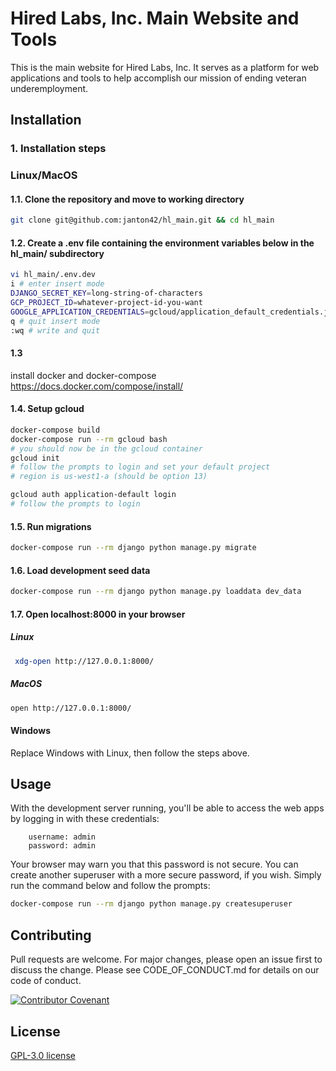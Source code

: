 # Hired Labs, Inc. Main Website and Tools

This is the main website for Hired Labs, Inc. It serves as a platform for web applications and tools to help accomplish
our mission of ending veteran underemployment.

## Installation

### 1. Installation steps

### Linux/MacOS
#### 1.1. Clone the repository and move to working directory
```bash
git clone git@github.com:janton42/hl_main.git && cd hl_main
```

#### 1.2. Create a .env file containing the environment variables below in the hl_main/ subdirectory

```bash
vi hl_main/.env.dev
i # enter insert mode
DJANGO_SECRET_KEY=long-string-of-characters
GCP_PROJECT_ID=whatever-project-id-you-want
GOOGLE_APPLICATION_CREDENTIALS=gcloud/application_default_credentials.json
q # quit insert mode
:wq # write and quit
```
#### 1.3
install docker and docker-compose
https://docs.docker.com/compose/install/


#### 1.4. Setup gcloud
```bash
docker-compose build
docker-compose run --rm gcloud bash
# you should now be in the gcloud container
gcloud init
# follow the prompts to login and set your default project
# region is us-west1-a (should be option 13)

gcloud auth application-default login
# follow the prompts to login
```

#### 1.5. Run migrations
```bash
docker-compose run --rm django python manage.py migrate
```

#### 1.6. Load development seed data
```bash
docker-compose run --rm django python manage.py loaddata dev_data
```
#### 1.7. Open localhost:8000 in your browser
##### Linux
```bash
 xdg-open http://127.0.0.1:8000/
```
##### MacOS
```bash
open http://127.0.0.1:8000/
```

#### Windows
Replace Windows with Linux, then follow the steps above.

## Usage
With the development server running, you'll be able to access the web apps by logging in with these credentials:

        username: admin
        password: admin

Your browser may warn you that this password is not secure. You can create another superuser with a more secure password,
if you wish. Simply run the command below and follow the prompts:

```bash
docker-compose run --rm django python manage.py createsuperuser 
```

## Contributing
Pull requests are welcome. For major changes, please open an issue first to discuss the change. Please see
CODE_OF_CONDUCT.md for details on our code of conduct.

[![Contributor Covenant](https://img.shields.io/badge/Contributor%20Covenant-2.1-4baaaa.svg)](code_of_conduct.md)
## License
[GPL-3.0 license](https://www.gnu.org/licenses/gpl-3.0.en.html)
